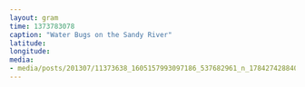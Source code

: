 ```yaml
---
layout: gram
time: 1373783078
caption: "Water Bugs on the Sandy River"
latitude: 
longitude: 
media:
- media/posts/201307/11373638_1605157993097186_537682961_n_17842742884000351.jpg
---
```

